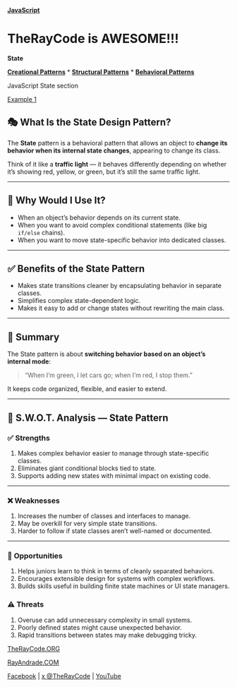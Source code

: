 **[JavaScript](../README.md)** 

# TheRayCode is AWESOME!!!

**State**

**[Creational Patterns](../../Creational/README.md)** * **[Structural Patterns](../../Structural/README.md)** * **[Behavioral Patterns](../README.md)**

JavaScript State section

[Example 1](./Example1/README.md)


## 🎭 What Is the State Design Pattern?

The **State** pattern is a behavioral pattern that allows an object to **change its behavior when its internal state changes**, appearing to change its class.

Think of it like a **traffic light** — it behaves differently depending on whether it’s showing red, yellow, or green, but it’s still the same traffic light.

---

## 🤔 Why Would I Use It?

* When an object’s behavior depends on its current state.
* When you want to avoid complex conditional statements (like big `if/else` chains).
* When you want to move state-specific behavior into dedicated classes.

---

## ✅ Benefits of the State Pattern

* Makes state transitions cleaner by encapsulating behavior in separate classes.
* Simplifies complex state-dependent logic.
* Makes it easy to add or change states without rewriting the main class.

---

## 🧩 Summary

The State pattern is about **switching behavior based on an object’s internal mode**:

> “When I’m green, I let cars go; when I’m red, I stop them.”

It keeps code organized, flexible, and easier to extend.

---

## 🧠 S.W\.O.T. Analysis — State Pattern

### ✅ **Strengths**

1. Makes complex behavior easier to manage through state-specific classes.
2. Eliminates giant conditional blocks tied to state.
3. Supports adding new states with minimal impact on existing code.

---

### ❌ **Weaknesses**

1. Increases the number of classes and interfaces to manage.
2. May be overkill for very simple state transitions.
3. Harder to follow if state classes aren’t well-named or documented.

---

### 🌱 **Opportunities**

1. Helps juniors learn to think in terms of cleanly separated behaviors.
2. Encourages extensible design for systems with complex workflows.
3. Builds skills useful in building finite state machines or UI state managers.



### ⚠️ **Threats**

1. Overuse can add unnecessary complexity in small systems.
2. Poorly defined states might cause unexpected behavior.
3. Rapid transitions between states may make debugging tricky.



[TheRayCode.ORG](https://www.TheRayCode.org)

[RayAndrade.COM](https://www.RayAndrade.com)

[Facebook](https://www.facebook.com/TheRayCode/) | [x @TheRayCode](https://www.x.com/TheRayCode/) | [YouTube](https://www.youtube.com/TheRayCode/)
